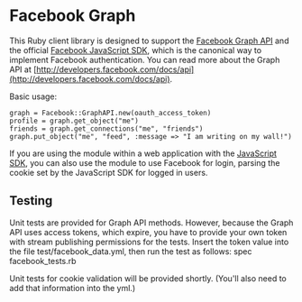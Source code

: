 Facebook Graph
====

This Ruby client library is designed to support the
[Facebook Graph API](http://developers.facebook.com/docs/api) and the official
[Facebook JavaScript SDK](http://github.com/facebook/connect-js), which is
the canonical way to implement Facebook authentication. You can read more
about the Graph API at [http://developers.facebook.com/docs/api](http://developers.facebook.com/docs/api).

Basic usage:

    graph = Facebook::GraphAPI.new(oauth_access_token)
    profile = graph.get_object("me")
    friends = graph.get_connections("me", "friends")
    graph.put_object("me", "feed", :message => "I am writing on my wall!")

If you are using the module within a web application with the
[JavaScript SDK](http://github.com/facebook/connect-js), you can also use the
module to use Facebook for login, parsing the cookie set by the JavaScript SDK
for logged in users.

Testing
-----

Unit tests are provided for Graph API methods.  However, because the Graph API uses access tokens, which expire, you have to provide your own token with stream publishing permissions for the tests.  Insert the token value into the file test/facebook_data.yml, then run the test as follows:
    spec facebook_tests.rb
    
Unit tests for cookie validation will be provided shortly.  (You'll also need to add that information into the yml.)
    